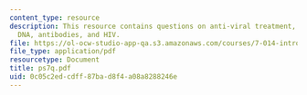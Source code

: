 ```yaml
---
content_type: resource
description: This resource contains questions on anti-viral treatment, variety of
  DNA, antibodies, and HIV.
file: https://ol-ocw-studio-app-qa.s3.amazonaws.com/courses/7-014-introductory-biology-spring-2005/0c05c2edcdff87bad8f4a08a8288246e_ps7q.pdf
file_type: application/pdf
resourcetype: Document
title: ps7q.pdf
uid: 0c05c2ed-cdff-87ba-d8f4-a08a8288246e
---
```

